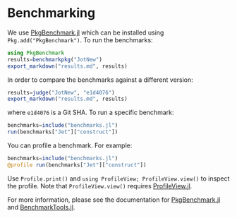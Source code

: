 # Benchmarking
We use [PkgBenchmark.jl](http://github.com/juliaCI/PkgBenchmark.jl) which can be
installed using `Pkg.add("PkgBenchmark")`.  To run the benchmarks:
```julia
using PkgBenchmark
results=benchmarkpkg("JotNew")
export_markdown("results.md", results)
```
In order to compare the benchmarks against a different version:
```julia
results=judge("JotNew", "e1d4076")
export_markdown("results.md", results)
```
where `e1d4076` is a Git SHA.  To run a specific benchmark:
```julia
benchmarks=include("benchmarks.jl")
run(benchmarks["Jet"]["construct"])
```

You can profile a benchmark.  For example:
```julia
benchmarks=include("benchmarks.jl")
@profile run(benchmarks["Jet"]["construct"])
```
Use `Profile.print()` and `using ProfileView; ProfileView.view()` to inspect the
profile.  Note that `ProfileView.view()` requires
[ProfileView.jl](http://github.com/timholy/ProfileView.jl).

For more information, please see the documentation for
[PkgBenchmark.jl](http://github.com/juliaCI/PkgBenchmark.jl) and
[BenchmarkTools.jl](https://github.com/JuliaCI/BenchmarkTools.jl).
